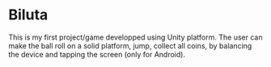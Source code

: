 # Biluta
This is my first project/game developped using Unity platform.
The user can make the ball roll on a solid platform, jump, collect all coins, by balancing the device and tapping the screen (only for Android).
